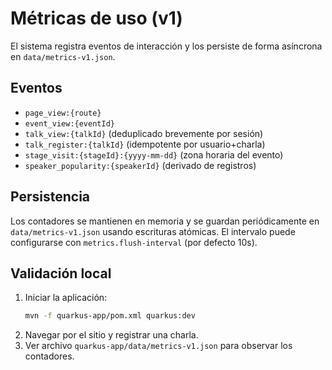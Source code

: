 # Métricas de uso (v1)

El sistema registra eventos de interacción y los persiste de forma asíncrona en `data/metrics-v1.json`.

## Eventos

- `page_view:{route}`
- `event_view:{eventId}`
- `talk_view:{talkId}` (deduplicado brevemente por sesión)
- `talk_register:{talkId}` (idempotente por usuario+charla)
- `stage_visit:{stageId}:{yyyy-mm-dd}` (zona horaria del evento)
- `speaker_popularity:{speakerId}` (derivado de registros)

## Persistencia

Los contadores se mantienen en memoria y se guardan periódicamente en `data/metrics-v1.json` usando escrituras atómicas. El intervalo puede configurarse con `metrics.flush-interval` (por defecto 10s).

## Validación local

1. Iniciar la aplicación:
   ```bash
   mvn -f quarkus-app/pom.xml quarkus:dev
   ```
2. Navegar por el sitio y registrar una charla.
3. Ver archivo `quarkus-app/data/metrics-v1.json` para observar los contadores.
